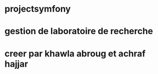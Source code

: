 # projectsymfony
# gestion de laboratoire de recherche 
# creer par khawla abroug et achraf hajjar 

